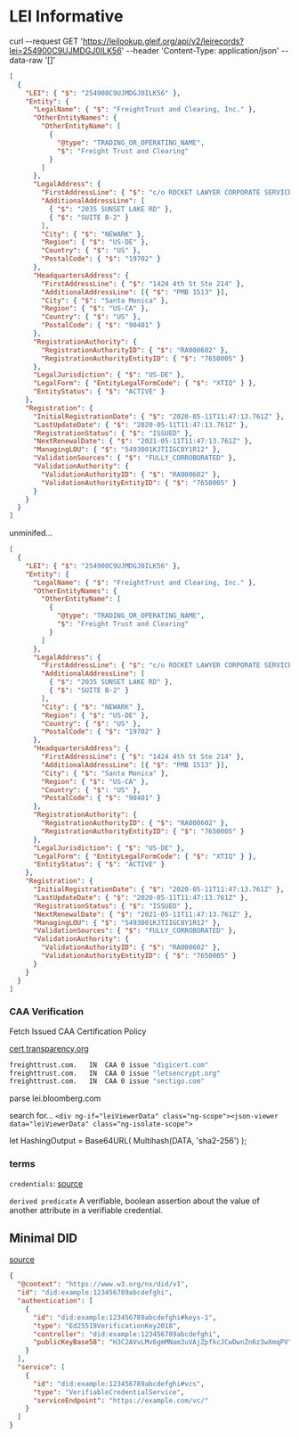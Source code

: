 # LEI Informative

curl --request GET
'https://leilookup.gleif.org/api/v2/leirecords?lei=254900C9UJMDGJ0ILK56'
--header 'Content-Type: application/json' --data-raw '[]'

```json
[
  {
    "LEI": { "$": "254900C9UJMDGJ0ILK56" },
    "Entity": {
      "LegalName": { "$": "FreightTrust and Clearing, Inc." },
      "OtherEntityNames": {
        "OtherEntityName": [
          {
            "@type": "TRADING_OR_OPERATING_NAME",
            "$": "Freight Trust and Clearing"
          }
        ]
      },
      "LegalAddress": {
        "FirstAddressLine": { "$": "c/o ROCKET LAWYER CORPORATE SERVICES LLC" },
        "AdditionalAddressLine": [
          { "$": "2035 SUNSET LAKE RD" },
          { "$": "SUITE B-2" }
        ],
        "City": { "$": "NEWARK" },
        "Region": { "$": "US-DE" },
        "Country": { "$": "US" },
        "PostalCode": { "$": "19702" }
      },
      "HeadquartersAddress": {
        "FirstAddressLine": { "$": "1424 4th St Ste 214" },
        "AdditionalAddressLine": [{ "$": "PMB 1513" }],
        "City": { "$": "Santa Monica" },
        "Region": { "$": "US-CA" },
        "Country": { "$": "US" },
        "PostalCode": { "$": "90401" }
      },
      "RegistrationAuthority": {
        "RegistrationAuthorityID": { "$": "RA000602" },
        "RegistrationAuthorityEntityID": { "$": "7650005" }
      },
      "LegalJurisdiction": { "$": "US-DE" },
      "LegalForm": { "EntityLegalFormCode": { "$": "XTIQ" } },
      "EntityStatus": { "$": "ACTIVE" }
    },
    "Registration": {
      "InitialRegistrationDate": { "$": "2020-05-11T11:47:13.761Z" },
      "LastUpdateDate": { "$": "2020-05-11T11:47:13.761Z" },
      "RegistrationStatus": { "$": "ISSUED" },
      "NextRenewalDate": { "$": "2021-05-11T11:47:13.761Z" },
      "ManagingLOU": { "$": "5493001KJTIIGC8Y1R12" },
      "ValidationSources": { "$": "FULLY_CORROBORATED" },
      "ValidationAuthority": {
        "ValidationAuthorityID": { "$": "RA000602" },
        "ValidationAuthorityEntityID": { "$": "7650005" }
      }
    }
  }
]
```

unminifed...

```json
[
  {
    "LEI": { "$": "254900C9UJMDGJ0ILK56" },
    "Entity": {
      "LegalName": { "$": "FreightTrust and Clearing, Inc." },
      "OtherEntityNames": {
        "OtherEntityName": [
          {
            "@type": "TRADING_OR_OPERATING_NAME",
            "$": "Freight Trust and Clearing"
          }
        ]
      },
      "LegalAddress": {
        "FirstAddressLine": { "$": "c/o ROCKET LAWYER CORPORATE SERVICES LLC" },
        "AdditionalAddressLine": [
          { "$": "2035 SUNSET LAKE RD" },
          { "$": "SUITE B-2" }
        ],
        "City": { "$": "NEWARK" },
        "Region": { "$": "US-DE" },
        "Country": { "$": "US" },
        "PostalCode": { "$": "19702" }
      },
      "HeadquartersAddress": {
        "FirstAddressLine": { "$": "1424 4th St Ste 214" },
        "AdditionalAddressLine": [{ "$": "PMB 1513" }],
        "City": { "$": "Santa Monica" },
        "Region": { "$": "US-CA" },
        "Country": { "$": "US" },
        "PostalCode": { "$": "90401" }
      },
      "RegistrationAuthority": {
        "RegistrationAuthorityID": { "$": "RA000602" },
        "RegistrationAuthorityEntityID": { "$": "7650005" }
      },
      "LegalJurisdiction": { "$": "US-DE" },
      "LegalForm": { "EntityLegalFormCode": { "$": "XTIQ" } },
      "EntityStatus": { "$": "ACTIVE" }
    },
    "Registration": {
      "InitialRegistrationDate": { "$": "2020-05-11T11:47:13.761Z" },
      "LastUpdateDate": { "$": "2020-05-11T11:47:13.761Z" },
      "RegistrationStatus": { "$": "ISSUED" },
      "NextRenewalDate": { "$": "2021-05-11T11:47:13.761Z" },
      "ManagingLOU": { "$": "5493001KJTIIGC8Y1R12" },
      "ValidationSources": { "$": "FULLY_CORROBORATED" },
      "ValidationAuthority": {
        "ValidationAuthorityID": { "$": "RA000602" },
        "ValidationAuthorityEntityID": { "$": "7650005" }
      }
    }
  }
]
```

### CAA Verification

Fetch Issued CAA Certification Policy

[cert transparency.org](https://www.certificate-transparency.org/)

```bash
freighttrust.com.	IN	CAA	0 issue "digicert.com"
freighttrust.com.	IN	CAA	0 issue "letsencrypt.org"
freighttrust.com.	IN	CAA	0 issue "sectigo.com"
```

parse lei.bloomberg.com

search for...
`<div ng-if="leiViewerData" class="ng-scope"><json-viewer data="leiViewerData" class="ng-isolate-scope">`

let HashingOutput = Base64URL( Multihash(DATA, 'sha2-256') );

### terms

`credentials`:
[source](https://www.w3.org/TR/vc-data-model/#dfn-verifiable-credentials)

`derived predicate` A verifiable, boolean assertion about the value of another
attribute in a verifiable credential.

## Minimal DID

[source](https://w3c.github.io/did-core/#a-simple-example_)

```json
{
  "@context": "https://www.w3.org/ns/did/v1",
  "id": "did:example:123456789abcdefghi",
  "authentication": [
    {
      "id": "did:example:123456789abcdefghi#keys-1",
      "type": "Ed25519VerificationKey2018",
      "controller": "did:example:123456789abcdefghi",
      "publicKeyBase58": "H3C2AVvLMv6gmMNam3uVAjZpfkcJCwDwnZn6z3wXmqPV"
    }
  ],
  "service": [
    {
      "id": "did:example:123456789abcdefghi#vcs",
      "type": "VerifiableCredentialService",
      "serviceEndpoint": "https://example.com/vc/"
    }
  ]
}
```
